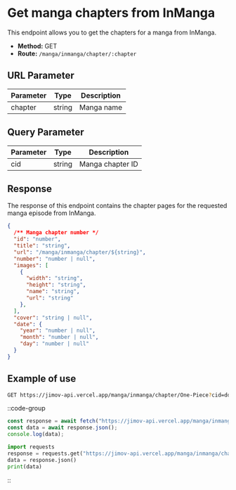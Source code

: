 # Get manga chapters from InManga

This endpoint allows you to get the chapters for a manga from InManga.

- **Method:** GET
- **Route:** `/manga/inmanga/chapter/:chapter`

## URL Parameter

| Parameter | Type   | Description                           |
| --------- | ------ | ------------------------------------- |
| chapter   | string | Manga name                            |

## Query Parameter

| Parameter | Type   | Description                           |
| --------- | ------ | ------------------------------------- |
| cid       | string | Manga chapter ID                      |

## Response

The response of this endpoint contains the chapter pages for the requested manga episode from InManga.

```json
{
  /** Manga chapter number */
  "id": "number",
  "title": "string",
  "url": "/manga/inmanga/chapter/${string}",
  "number": "number | null",
  "images": [
    {
      "width": "string",
      "height": "string",
      "name": "string",
      "url": "string"
    },
  ],
  "cover": "string | null",
  "date": {
    "year": "number | null",
    "month": "number | null",
    "day": "number | null"
  }
}
```

## Example of use

```bash
GET https://jimov-api.vercel.app/manga/inmanga/chapter/One-Piece?cid=dd6ab2dd-115b-4ee5-bf9f-d2f210e4e5a4
```

::code-group

```javascript [JavaScript]
const response = await fetch("https://jimov-api.vercel.app/manga/inmanga/chapter/One-Piece?cid=dd6ab2dd-115b-4ee5-bf9f-d2f210e4e5a4");
const data = await response.json();
console.log(data);
```

```python [Python]
import requests
response = requests.get("https://jimov-api.vercel.app/manga/inmanga/chapter/One-Piece?cid=dd6ab2dd-115b-4ee5-bf9f-d2f210e4e5a4")
data = response.json()
print(data)
```

::
